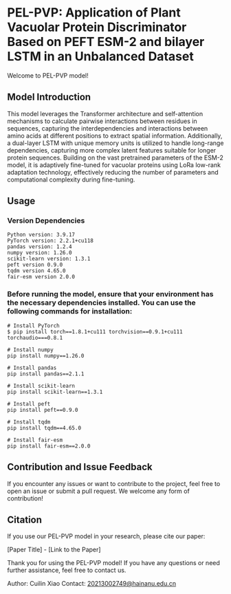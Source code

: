 # **PEL-PVP:** Application of Plant Vacuolar Protein Discriminator Based on PEFT ESM-2 and bilayer LSTM in an Unbalanced Dataset

Welcome to PEL-PVP model! 

## Model Introduction

This model leverages the Transformer architecture and self-attention mechanisms to calculate pairwise interactions between residues in sequences, capturing the interdependencies and interactions between amino acids at different positions to extract spatial information. Additionally, a dual-layer LSTM with unique memory units is utilized to handle long-range dependencies, capturing more complex latent features suitable for longer protein sequences. Building on the vast pretrained parameters of the ESM-2 model, it is adaptively fine-tuned for vacuolar proteins using LoRa low-rank adaptation technology, effectively reducing the number of parameters and computational complexity during fine-tuning.

## Usage

### Version Dependencies

    Python version: 3.9.17
    PyTorch version: 2.2.1+cu118
    pandas version: 1.2.4
    numpy version: 1.26.0
    scikit-learn version: 1.3.1
    peft version 0.9.0
    tqdm version 4.65.0
    fair-esm version 2.0.0

### Before running the model, ensure that your environment has the necessary dependencies installed. You can use the following commands for installation:

```
# Install PyTorch
$ pip install torch==1.8.1+cu111 torchvision==0.9.1+cu111 torchaudio===0.8.1 

# Install numpy
pip install numpy==1.26.0

# Install pandas
pip install pandas==2.1.1

# Install scikit-learn
pip install scikit-learn==1.3.1

# Install peft 
pip install peft==0.9.0

# Install tqdm                       
pip install tqdm==4.65.0

# Install fair-esm                       
pip install fair-esm==2.0.0
```



## Contribution and Issue Feedback

If you encounter any issues or want to contribute to the project, feel free to open an issue or submit a pull request. We welcome any form of contribution!

## Citation

If you use our PEL-PVP model in your research, please cite our paper:

[Paper Title] - [Link to the Paper]

Thank you for using the PEL-PVP model! If you have any questions or need further assistance, feel free to contact us.

Author: Cuilin Xiao
Contact: 20213002749@hainanu.edu.cn